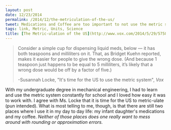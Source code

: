 ```yaml
---
layout: post
date: 12/23/2014
permalink: /2014/12/the-metriculation-of-the-us/
tweet: Medications and Coffee are too important to not use the metric system!
tags: link, Metric, Units, Science
title: [The Metric-ulation of the US](http://www.vox.com/2014/5/29/5758542/time-for-the-US-to-use-the-metric-system)
---
```


>Consider a simple cup for dispensing liquid meds, below — it has both teaspoons and milliliters on it. That, as Bridget Kuehn reported, makes it easier for people to give the wrong dose. (And because 1 teaspoon just happens to be equal to 5 milliliters, it’s likely that a wrong dose would be off by a factor of five.)
>
> -Susannah Locke, "It's time for the US to use the metric system", *Vox*

With my undergraduate degree in mechanical engineering, I had to learn and use the metric system constantly for school and I loved how easy it was to work with. I agree with Ms. Locke that it is time for the US to metric-ulate (pun intended). What is most telling to me, though, is that there are still two places where I use it in my day to day life: my infant daughter's medications and my coffee. *Neither of those places does one really want to mess around with rounding or approximation errors.*